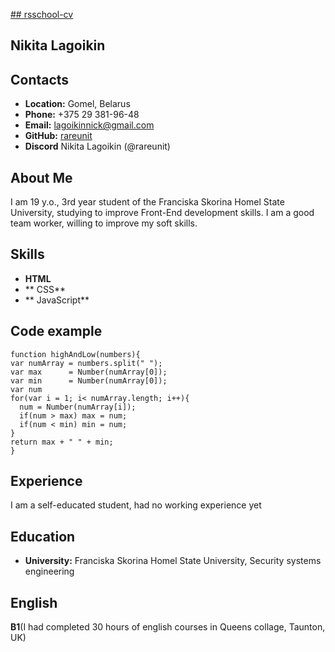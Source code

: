 [## rsschool-cv]()
## Nikita Lagoikin
## Contacts
*  **Location:** Gomel, Belarus
*  **Phone:** +375 29 381-96-48
*  **Email:** lagoikinnick@gmail.com
*  **GitHub:** [rareunit](https://github.com/rareunit)
*  **Discord** Nikita Lagoikin (@rareunit)
## About Me
 I am 19 y.o., 3rd year student of the Franciska Skorina Homel State University, studying to improve Front-End development skills. I am a good team worker, willing to improve my soft skills.
 ## Skills
* **HTML**
* ** CSS**
* ** JavaScript**
## Code example
```
function highAndLow(numbers){
var numArray = numbers.split(" ");
var max      = Number(numArray[0]);
var min      = Number(numArray[0]);
var num
for(var i = 1; i< numArray.length; i++){
  num = Number(numArray[i]);
  if(num > max) max = num;
  if(num < min) min = num;
}
return max + " " + min;
}
```
## Experience
I am a self-educated student, had no working experience yet
## Education
*  **University:** Franciska Skorina Homel State University, Security systems engineering
## English
 **B1**(I had completed 30 hours of english courses in Queens collage, Taunton, UK)
